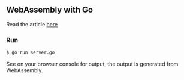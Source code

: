 ## WebAssembly with Go

Read the article [here][1]

### Run
```bash
$ go run server.go
```

See on your browser console for output, the output is generated from WebAssembly.

[1]: http://localhost:1313/posts/introduction-to-web-assembly-with-go/